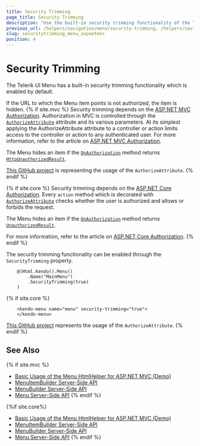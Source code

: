 ```yaml
---
title: Security Trimming
page_title: Security Trimming
description: "Use the built-in security trimming functionality of the Telerik UI Menu component for {{ site.framework }}"
previous_url: /helpers/navigation/menu/security-trimming, /helpers/navigation/menu/how-to/enable-security-trimming, /html-helpers/navigation/menu/how-to/enable-security-trimming
slug: securitytrimming_menu_aspnetmvc
position: 4
---
```


# Security Trimming

The Telerik UI Menu has a built-in security trimming functionality which is enabled by default.

If the URL to which the Menu item points is not authorized, the item is hidden.
{% if site.mvc %}
Security trimming depends on the [ASP.NET MVC Authorization](http://www.asp.net/mvc/tutorials/mvc-music-store/mvc-music-store-part-7). Authorization in MVC is controlled through the [`AuthorizeAttribute`](http://msdn.microsoft.com/en-us/library/system.web.mvc.authorizeattribute.aspx) attribute and its various parameters. At its simplest applying the AuthorizeAttribute attribute to a controller or action limits access to the controller or action to any authenticated user. For more information, refer to the article on [ASP.NET MVC Authorization](https://docs.microsoft.com/en-us/aspnet/web-api/overview/older-versions/using-web-api-1-with-entity-framework-5/using-web-api-with-entity-framework-part-4#add-authorization).

The Menu hides an item if the [`OnAuthorization`](http://msdn.microsoft.com/en-us/library/system.web.mvc.authorizeattribute.onauthorization.aspx) method returns
[`HttpUnauthorizedResult`](http://msdn.microsoft.com/en-us/library/system.web.mvc.httpunauthorizedresult.aspx).


[This GitHub project](https://github.com/telerik/ui-for-aspnet-mvc-examples/tree/master/Telerik.Examples.Mvc/Telerik.Examples.Mvc/Areas/MenuSecurityTrimming) is representing the usage of the `AuthorizeAttribute`.
{% endif %}

{% if site.core %}
Security trimming depends on the [ASP.NET Core Authorization](https://docs.microsoft.com/en-us/aspnet/core/security/authorization/introduction?view=aspnetcore-6.0). Every `action` method which is decorated with [`AuthorizeAttribute`](https://docs.microsoft.com/en-us/dotnet/api/microsoft.aspnetcore.authorization.authorizeattribute?view=aspnetcore-6.0) checks whether the user is authorized and allows or forbids the request. 

The Menu hides an item if the [`OnAuthorization`](https://docs.microsoft.com/en-us/dotnet/api/microsoft.aspnetcore.mvc.filters.iauthorizationfilter.onauthorization?view=aspnetcore-6.0) method returns
[`UnauthorizedResult`](https://docs.microsoft.com/en-us/dotnet/api/microsoft.aspnetcore.mvc.unauthorizedresult?view=aspnetcore-6.0).

For more information, refer to the article on [ASP.NET Core Authorization](https://docs.microsoft.com/en-us/aspnet/core/security/authorization/simple?view=aspnetcore-6.0).
{% endif %}

The security trimming functionality can be enabled through the `SecurityTrimming` property.

```HtmlHelper
    @(Html.Kendo().Menu()
        .Name("MainMenu")
        .SecurityTrimming(true)
    )
```
{% if site.core %}
```TagHelper
    <kendo-menu name="menu" security-trimming="true">
    </kendo-menu>
```
[This GitHub project](https://github.com/telerik/ui-for-aspnet-core-examples/blob/master/Telerik.Examples.Mvc/Telerik.Examples.Mvc/Views/Menu/SecurityTrimming.cshtml) represents the usage of the `AuthorizeAttribute`.
{% endif %}

## See Also

{% if site.mvc %}
* [Basic Usage of the Menu HtmlHelper for ASP.NET MVC (Demo)](https://demos.telerik.com/aspnet-mvc/menu)
* [MenuItemBuilder Server-Side API](https://docs.telerik.com/aspnet-mvc/api/kendo.mvc.ui.fluent/menuitembuilder)
* [MenuBuilder Server-Side API](https://docs.telerik.com/aspnet-mvc/api/kendo.mvc.ui.fluent/menubuilder)
* [Menu Server-Side API](/api/menu)
{% endif %}

{%if site.core%}
* [Basic Usage of the Menu HtmlHelper for ASP.NET MVC (Demo)](https://demos.telerik.com/aspnet-core/menu)
* [MenuItemBuilder Server-Side API](https://docs.telerik.com/aspnet-core/api/kendo.mvc.ui.fluent/menuitembuilder)
* [MenuBuilder Server-Side API](https://docs.telerik.com/aspnet-core/api/kendo.mvc.ui.fluent/menubuilder)
* [Menu Server-Side API](https://docs.telerik.com/aspnet-core/api/menu)
{% endif %}
